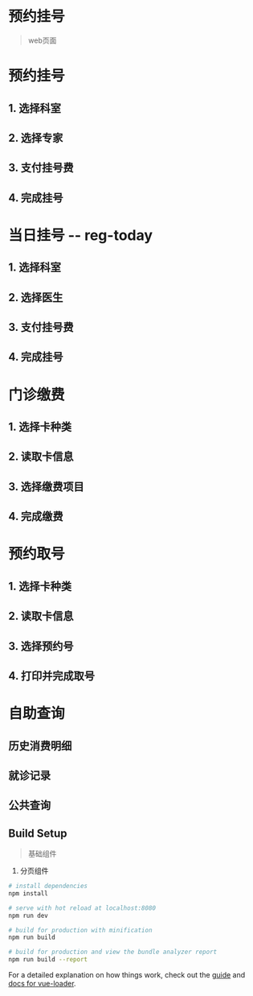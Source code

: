 # 预约挂号

>  web页面
# 预约挂号
## 1. 选择科室
## 2. 选择专家
## 3. 支付挂号费
## 4. 完成挂号
# 当日挂号 -- reg-today
## 1. 选择科室
## 2. 选择医生
## 3. 支付挂号费
## 4. 完成挂号
# 门诊缴费
## 1. 选择卡种类
## 2. 读取卡信息
## 3. 选择缴费项目
## 4. 完成缴费
# 预约取号
## 1. 选择卡种类
## 2. 读取卡信息
## 3. 选择预约号
## 4. 打印并完成取号 
# 自助查询
## 历史消费明细
## 就诊记录
## 公共查询
## Build Setup
> 基础组件
1. 分页组件
``` bash
# install dependencies
npm install

# serve with hot reload at localhost:8080
npm run dev

# build for production with minification
npm run build

# build for production and view the bundle analyzer report
npm run build --report
```

For a detailed explanation on how things work, check out the [guide](http://vuejs-templates.github.io/webpack/) and [docs for vue-loader](http://vuejs.github.io/vue-loader).
